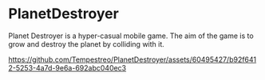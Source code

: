 # PlanetDestroyer

Planet Destroyer is a hyper-casual mobile game.
The aim of the game is to grow and destroy the planet by colliding with it.


https://github.com/Tempestreo/PlanetDestroyer/assets/60495427/b92f6412-5253-4a7d-9e6a-692abc040ec3

